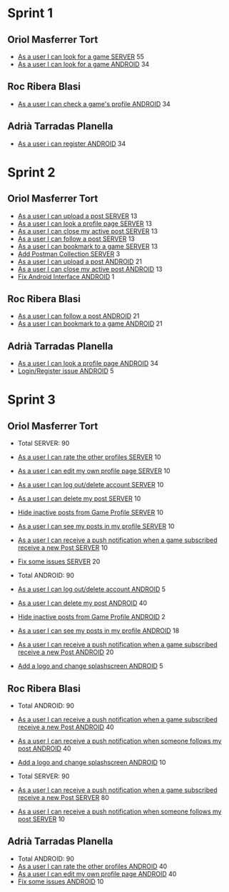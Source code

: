 # Sprint 1
## Oriol Masferrer Tort
* [As a user I can look for a game SERVER](https://wuilder.com/jira/browse/PDS19_3C-8) 55
* [As a user I can look for a game ANDROID](https://wuilder.com/jira/browse/PDS19_3C-8) 34

## Roc Ribera Blasi
* [As a user I can check a game's profile ANDROID](https://wuilder.com/jira/browse/PDS19_3C-17) 34

## Adrià Tarradas Planella
* [As a user i can register ANDROID](https://wuilder.com/jira/browse/PDS19_3C-3) 34


# Sprint 2
## Oriol Masferrer Tort
* [As a user I can upload a post SERVER](https://wuilder.com/jira/browse/PDS19_3C-6) 13
* [As a user I can look a profile page SERVER](https://wuilder.com/jira/browse/PDS19_3C-16) 13
* [As a user I can close my active post SERVER](https://wuilder.com/jira/browse/PDS19_3C-11) 13
* [As a user I can follow a post SERVER](https://wuilder.com/jira/browse/PDS19_3C-9) 13
* [As a user I can bookmark to a game SERVER](https://wuilder.com/jira/browse/PDS19_3C-7) 13
* [Add Postman Collection SERVER](https://wuilder.com/jira/browse/PDS19_3C-91) 3
* [As a user I can upload a post ANDROID](https://wuilder.com/jira/browse/PDS19_3C-6) 21
* [As a user I can close my active post ANDROID](https://wuilder.com/jira/browse/PDS19_3C-11) 13
* [Fix Android Interface ANDROID](https://wuilder.com/jira/browse/PDS19_3C-55) 1


## Roc Ribera Blasi
* [As a user I can follow a post ANDROID](https://wuilder.com/jira/browse/PDS19_3C-9) 21
* [As a user I can bookmark to a game ANDROID](https://wuilder.com/jira/browse/PDS19_3C-7) 21

## Adrià Tarradas Planella
* [As a user I can look a profile page ANDROID](https://wuilder.com/jira/browse/PDS19_3C-16) 34
* [Login/Register issue ANDROID](https://wuilder.com/jira/browse/PDS19_3C-71) 5


# Sprint 3
## Oriol Masferrer Tort
* Total SERVER: 90
* [As a user I can rate the other profiles SERVER](https://wuilder.com/jira/browse/PDS19_3C-5) 10
* [As a user I can edit my own profile page SERVER](https://wuilder.com/jira/browse/PDS19_3C-143) 10 
* [As a user I can log out/delete account SERVER](https://wuilder.com/jira/browse/PDS19_3C-92) 10
* [As a user I can delete my post SERVER](https://wuilder.com/jira/browse/PDS19_3C-93) 10
* [Hide inactive posts from Game Profile SERVER](https://wuilder.com/jira/browse/PDS19_3C-94) 10
* [As a user I can see my posts in my profile SERVER](https://wuilder.com/jira/browse/PDS19_3C-95) 10
* [As a user I can receive a push notification when a game subscribed receive a new Post SERVER](https://wuilder.com/jira/browse/PDS19_3C-96) 10
* [Fix some issues SERVER](https://wuilder.com/jira/browse/PDS19_3C-71) 20

* Total ANDROID: 90
* [As a user I can log out/delete account ANDROID](https://wuilder.com/jira/browse/PDS19_3C-92) 5
* [As a user I can delete my post ANDROID](https://wuilder.com/jira/browse/PDS19_3C-93) 40
* [Hide inactive posts from Game Profile ANDROID](https://wuilder.com/jira/browse/PDS19_3C-94) 2
* [As a user I can see my posts in my profile ANDROID](https://wuilder.com/jira/browse/PDS19_3C-95) 18
* [As a user I can receive a push notification when a game subscribed receive a new Post ANDROID](https://wuilder.com/jira/browse/PDS19_3C-96) 20
* [Add a logo and change splashscreen ANDROID](https://wuilder.com/jira/browse/PDS19_3C-143) 5

## Roc Ribera Blasi
* Total ANDROID: 90
* [As a user I can receive a push notification when a game subscribed receive a new Post ANDROID](https://wuilder.com/jira/browse/PDS19_3C-96) 40
* [As a user I can receive a push notification when someone follows my post ANDROID](https://wuilder.com/jira/browse/PDS19_3C-97) 40
* [Add a logo and change splashscreen ANDROID](https://wuilder.com/jira/browse/PDS19_3C-143) 10

* Total SERVER: 90
* [As a user I can receive a push notification when a game subscribed receive a new Post SERVER](https://wuilder.com/jira/browse/PDS19_3C-96) 80
* [As a user I can receive a push notification when someone follows my post SERVER](https://wuilder.com/jira/browse/PDS19_3C-97) 10

## Adrià Tarradas Planella
* Total ANDROID: 90
* [As a user I can rate the other profiles ANDROID](https://wuilder.com/jira/browse/PDS19_3C-5) 40
* [As a user I can edit my own profile page ANDROID](https://wuilder.com/jira/browse/PDS19_3C-143) 40
* [Fix some issues ANDROID](https://wuilder.com/jira/browse/PDS19_3C-71) 10
